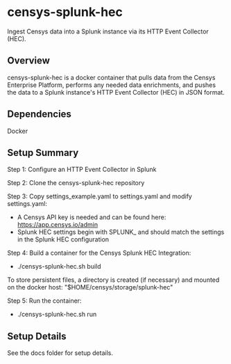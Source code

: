 # censys-splunk-hec

Ingest Censys data into a Splunk instance via its HTTP Event Collector (HEC).


## Overview

censys-splunk-hec is a docker container that pulls data from the Censys Enterprise Platform, performs any needed data enrichments, and pushes the data to a Splunk instance's HTTP Event Collector (HEC) in JSON format.


## Dependencies

Docker


## Setup Summary

Step 1: Configure an HTTP Event Collector in Splunk

Step 2: Clone the censys-splunk-hec repository

Step 3: Copy settings_example.yaml to settings.yaml and modify settings.yaml:

 - A Censys API key is needed and can be found here: https://app.censys.io/admin
 - Splunk HEC settings begin with SPLUNK_ and should match the settings in the Splunk HEC configuration

Step 4: Build a container for the Censys Splunk HEC Integration:

 - ./censys-splunk-hec.sh build

 To store persistent files, a directory is created (if necessary) and mounted on the docker host: "$HOME/censys/storage/splunk-hec"

 Step 5: Run the container:

 - ./censys-splunk-hec.sh run


## Setup Details

See the docs folder for setup details.
